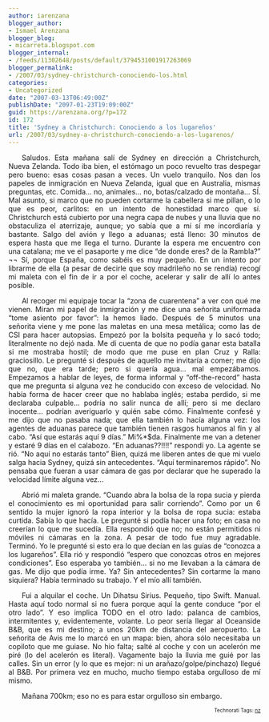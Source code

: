 ```yaml
---
author: iarenzana
blogger_author:
- Ismael Arenzana
blogger_blog:
- micarreta.blogspot.com
blogger_internal:
- /feeds/11302648/posts/default/3794531001917263069
blogger_permalink:
- /2007/03/sydney-christchurch-conociendo-los.html
categories:
- Uncategorized
date: "2007-03-13T06:49:00Z"
publishDate: "2097-01-23T19:09:00Z"
guid: https://arenzana.org/?p=172
id: 172
title: 'Sydney a Christchurch: Conociendo a los lugareños'
url: /2007/03/sydney-a-christchurch-conociendo-a-los-lugarenos/
---
```

<p style="text-align:justify;text-indent:20pt;">
  Saludos. Esta mañana salí de Sydney en dirección a Christchurch, Nueva Zelanda. Todo iba bien, el estómago un poco revuelto tras despegar pero bueno: esas cosas pasan a veces. Un vuelo tranquilo. Nos dan los papeles de inmigración en Nueva Zelanda, igual que en Australia, mismas preguntas, etc. Comida&#8230; no, animales&#8230; no, botas/calzado de montaña&#8230; SÍ. Mal asunto, si marco que no pueden cortarme la cabellera si me pillan, o lo que es peor, carlitos: en un intento de honestidad marco que sí. Christchurch está cubierto por una negra capa de nubes y una lluvia que no obstaculiza el aterrizaje, aunque; yo sabía que a mí sí me incordiaría y bastante. Salgo del avión y llego a aduanas; está lleno: 30 minutos de espera hasta que me llega el turno. Durante la espera me encuentro con una catalana; me ve el pasaporte y me dice &#8220;de donde eres? de la Rambla?&#8221; ¬¬ Sí, porque España, como sabéis es muy pequeño. En un intento por librarme de ella (a pesar de decirle que soy madrileño no se rendía) recogí mi maleta con el fin de ir a por el coche, acelerar y salir de allí lo antes posible.
</p>

<p style="text-align:justify;text-indent:20pt;">
  Al recoger mi equipaje tocar la &#8220;zona de cuarentena&#8221; a ver con qué me vienen. Miran mi papel de inmigración y me dice una señorita uniformada &#8220;tome asiento por favor&#8221;: la hemos liado. Después de 5 minutos una señorita viene y me pone las maletas en una mesa metálica; como las de CSI para hacer autopsias. Empezó por la bolsita pequeña y lo sacó todo; literalmente no dejó nada. Me di cuenta de que no podía ganar esta batalla si me mostraba hostil; de modo que me puse en plan Cruz y Ralla: graciosillo. Le pregunté si después de aquello me invitaría a comer; me dijo que no, que era tarde; pero si quería agua&#8230; mal empezábamos. Empezamos a hablar de leyes, de forma informal y &#8220;off-the-record&#8221; hasta que me pregunta si alguna vez he conducido con exceso de velocidad. No había forma de hacer creer que no hablaba inglés; estaba perdido, si me declaraba culpable&#8230; podría no salir nunca de allí; pero si me declaro inocente&#8230; podrían averiguarlo y quién sabe cómo. Finalmente confesé y me dijo que no pasaba nada; que ella también lo hacía alguna vez: los agentes de aduanas parece que también tienen rasgos humanos al fin y al cabo. &#8220;Así que estarás aquí 9 días.&#8221; Mi%*$da. Finalmente me van a detener y estaré 9 días en el calabozo. &#8220;En aduanas??!!!!&#8221; respondí yo. La agente se rió. &#8220;No aquí no estarás tanto&#8221; Bien, quizá me liberen antes de que mi vuelo salga hacia Sydney, quizá sin antecedentes. &#8220;Aquí terminaremos rápido&#8221;. No pensaba que fueran a usar cámara de gas por declarar que he superado la velocidad límite alguna vez&#8230;
</p>

<p style="text-align:justify;text-indent:20pt;">
  Abrió mi maleta grande. &#8220;Cuando abra la bolsa de la ropa sucia y pierda el conocimiento es mi oportunidad para salir corriendo&#8221;. Como por un 6 sentido la mujer ignoró la ropa interior y la bolsa de ropa sucia: estaba curtida. Sabía lo que hacía. Le pregunté si podía hacer una foto; en casa no creerían lo que me sucedía. Ella respondió que no; no están permitidos ni móviles ni cámaras en la zona. A pesar de todo fue muy agradable. Terminó. Yo le pregunté si esto era lo que decían en las guías de &#8220;conozca a los lugareños&#8221;. Ella rió y respondió &#8220;espero que conozcas otros en mejores condiciones&#8221;. Eso esperaba yo también&#8230; si no me llevaban a la cámara de gas. Me dijo que podía irme. Ya? Sin antecedentes? Sin cortarme la mano siquiera? Había terminado su trabajo. Y el mío allí también.
</p>

<p style="text-align:justify;text-indent:20pt;">
  Fui a alquilar el coche. Un Dihatsu Sirius. Pequeño, tipo Swift. Manual. Hasta aquí todo normal si no fuera porque aquí la gente conduce &#8220;por el otro lado&#8221;. Y eso implica TODO en el otro lado: palanca de cambios, intermitentes y, evidentemente, volante. Lo peor sería llegar al Oceanside B&B, que es mi destino; a unos 20km de distancia del aeropuerto. La señorita de Avis me lo marcó en un mapa: bien, ahora sólo necesitaba un copiloto que me guiase. No hio falta; salté al coche y con un acelerón me piré (lo del acelerón es literal). Vagamente bajo la lluvia me guié por las calles. Sin un error (y lo que es mejor: ni un arañazo/golpe/pinchazo) llegué al B&B. Por primera vez en mucho, mucho tiempo estaba orgulloso de mí mismo.
</p>

<p style="text-align:justify;text-indent:20pt;">
  Mañana 700km; eso no es para estar orgulloso sin embargo.
</p>

<!-- technorati tags start -->

<p style="text-align:right;font-size:10px;">
  Technorati Tags: <a href="http://www.technorati.com/tag/nz" rel="tag">nz</a>
</p>

<!-- technorati tags end -->
